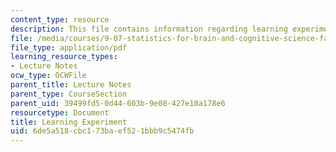 ```yaml
---
content_type: resource
description: This file contains information regarding learning experiment.
file: /media/courses/9-07-statistics-for-brain-and-cognitive-science-fall-2016/6de5a518cbc173baef521bbb9c5474fb_MIT9_07F16_lec4_Learning.pdf
file_type: application/pdf
learning_resource_types:
- Lecture Notes
ocw_type: OCWFile
parent_title: Lecture Notes
parent_type: CourseSection
parent_uid: 39499fd5-0d44-603b-9e08-427e10a178e6
resourcetype: Document
title: Learning Experiment
uid: 6de5a518-cbc1-73ba-ef52-1bbb9c5474fb
---
```

